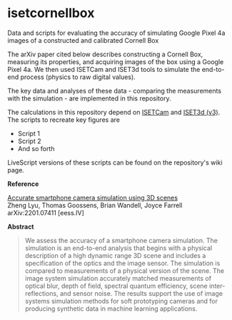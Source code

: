 # isetcornellbox
Data and scripts for evaluating the accuracy of simulating Google Pixel 4a images of a constructed and calibrated Cornell Box 

The arXiv paper cited below describes constructing a Cornell Box, measuring its properties, and acquiring images of the box using a Google Pixel 4a.  We then used ISETCam and ISET3d tools to simulate the end-to-end process (physics to raw digital values).

The key data and analyses of these data - comparing the measurements with the simulation - are implemented in this repository.  

The calculations in this repository depend on [ISETCam](https://github.com/ISET/isetcam/wiki) and [ISET3d (v3)](https://github.com/ISET/iset3d/wiki). The scripts to recreate key figures are

* Script 1
* Script 2
* And so forth

LiveScript versions of these scripts can be found on the repository's wiki page.

**Reference**

[Accurate smartphone camera simulation using 3D scenes](https://arxiv.org/abs/2201.07411)
<br>Zheng Lyu, Thomas Goossens, Brian Wandell, Joyce Farrell
<br> arXiv:2201.07411 [eess.IV]

**Abstract**

> We assess the accuracy of a smartphone camera simulation. The simulation is an end-to-end analysis that begins with a physical description of a high dynamic range 3D scene and includes a specification of the optics and the image sensor. The simulation is compared to measurements of a physical version of the scene. The image system simulation accurately matched measurements of optical blur, depth of field, spectral quantum efficiency, scene inter-reflections, and sensor noise. The results support the use of image systems simulation methods for soft prototyping cameras and for producing synthetic data in machine learning applications.

  
